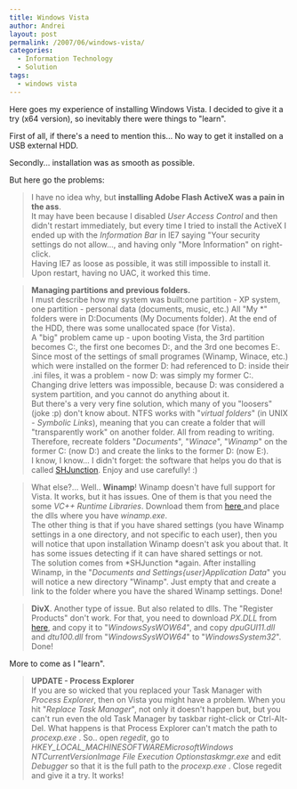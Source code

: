 ```yaml
---
title: Windows Vista
author: Andrei
layout: post
permalink: /2007/06/windows-vista/
categories:
  - Information Technology
  - Solution
tags:
  - windows vista
---
```

Here goes my experience of installing Windows Vista. I decided to give it a try (x64 version), so inevitably there were things to "learn".

First of all, if there's a need to mention this... No way to get it installed on a USB external HDD.

Secondly... installation was as smooth as possible.

But here go the problems:

> I have no idea why, but **installing Adobe Flash ActiveX was a pain in the ass**.  
> It may have been because I disabled *User Access Control* and then didn't restart immediately, but every time I tried to install the ActiveX I ended up with the *Information Bar* in IE7 saying "Your security settings do not allow..., and having only "More Information" on right-click.  
> Having IE7 as loose as possible, it was still impossible to install it.  
> Upon restart, having no UAC, it worked this time.

> **Managing partitions and previous folders.**  
> I must describe how my system was built:one partition - XP system, one partition - personal data (documents, music, etc.) All "My *" folders were in D:Documents (My Documents folder). At the end of the HDD, there was some unallocated space (for Vista).  
> A "big" problem came up - upon booting Vista, the 3rd partition becomes C:, the first one becomes D:, and the 3rd one becomes E:. Since most of the settings of small programes (Winamp, Winace, etc.) which were installed on the former D: had referenced to D: inside their .ini files, it was a problem - now D: was simply my former C:.  
> Changing drive letters was impossible, because D: was considered a system partition, and you cannot do anything about it.  
> But there's a very very fine solution, which many of you "loosers" (joke :p) don't know about. NTFS works with "*virtual folders*" (in UNIX - *Symbolic Links*), meaning that you can create a folder that will "transparently work" on another folder. All from reading to writing.  
> Therefore, recreate folders "*Documents*", "*Winace*", "*Winamp*" on the former C: (now D:) and create the links to the former D: (now E:).  
> I know, I know... I didn't forget: the software that helps you do that is called [SHJunction][1]. Enjoy and use carefully! :)

> What else?... Well.. **Winamp**! Winamp doesn't have full support for Vista. It works, but it has issues. One of them is that you need the some *VC++ Runtime Libraries*. Download them from [here ][2]and place the dlls where you have *winamp.exe*.  
> The other thing is that if you have shared settings (you have Winamp settings in a one directory, and not specific to each user), then you will notice that upon installation Winamp doesn't ask you about that. It has some issues detecting if it can have shared settings or not.  
> The solution comes from *SHJunction *again. After installing Winamp, in the "*Documents and Settings{user}Application Data*" you will notice a new directory "Winamp". Just empty that and create a link to the folder where you have the shared Winamp settings. Done!

> **DivX**. Another type of issue. But also related to dlls. The "Register Products" don't work. For that, you need to download *PX.DLL* from [here][3], and copy it to "*WindowsSysWOW64*", and copy *dpuGUI11.dll* and *dtu100.dll* from "*WindowsSysWOW64*" to "*WindowsSystem32*". Done!

More to come as I "learn".

> **UPDATE - Process Explorer**  
> If you are so wicked that you replaced your Task Manager with *Process Explorer*, then on Vista you might have a problem. When you hit "*Replace Task Manager*", not only it doesn't happen but, but you can't run even the old Task Manager by taskbar right-click or Ctrl-Alt-Del. What happens is that Process Explorer can't match the path to *procexp.exe* . So.. open *regedit*, go to *HKEY\_LOCAL\_MACHINESOFTWAREMicrosoftWindows NTCurrentVersionImage File Execution Optionstaskmgr.exe* and edit *Debugger* so that it is the full path to the *procexp.exe* . Close regedit and give it a try. It works!

 [1]: http://www.bitsum.com/shjunc.asp
 [2]: http://stashbox.org/18587/msvcp71.zip
 [3]: http://www.dll-files.com/dllindex/dll-files.shtml?px
